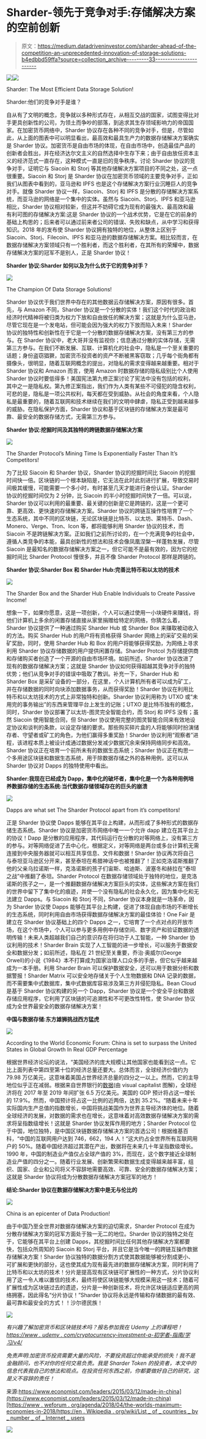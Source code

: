 # Sharder-领先于竞争对手:存储解决方案的空前创新

> 原文：<https://medium.datadriveninvestor.com/sharder-ahead-of-the-competition-an-unprecedented-innovation-of-storage-solutions-b4edbbd59ffa?source=collection_archive---------33----------------------->

[![](img/513f370d9ce4ffc1eb8d91728a77957f.png)](http://www.track.datadriveninvestor.com/ExpertRi160px)![](img/134ddf19f8343e710ff8cb2503911fc4.png)

Sharder: The Most Efficient Data Storage Solution!

Sharder:他们的竞争对手是谁？

自从有了文明的概念，竞争就以多种形式存在，从相互交战的国家，试图变得比对手更具创新性的公司，为领土而争吵的部落，到追求其生存领域影响力的帝国国家。在加密货币网络中，Sharder 协议存在各种不同的竞争对手，但是，尽管如此，从上面的图表中可以明显看出，最高效和最具生产力的数据存储解决方案确实是 Sharder 协议。加密货币是自由市场的体现，在自由市场中，创造最佳产品的创新者会胜出，并在经济达尔文主义的自然选择中生存下来；由于自由放任资本主义的经济范式一直存在，这种模式一直是旧的竞争秩序。讨论 Sharder 协议的竞争对手，证明它与 Siacoin 和 Storj 等其他存储解决方案项目的不同之处，这一点很重要。Siacoin 和 Storj 是 Sharder 协议在加密货币领域的主要竞争对手，正如我们从图表中看到的，亚马逊和 IPFS 也是这个存储解决方案行业沉睡巨人的竞争对手。就像 Sharder 协议一样，Siacoin、Storj 和 IPFS 是分散的存储解决方案系统，而亚马逊的网络是一个集中的实体。虽然与 Siacoin、Storj、IPFS 和亚马逊相比，Sharder 协议相对较新，但这并不妨碍它成为现有的最强大、最高效和最有利可图的存储解决方案:这是 Sharder 协议的一个战术优势，它是在它的前身的基础上构思的；后来者可以通过前来者公司的错误、失败和缺点，从中学习和获得知识。2018 年的发布使 Sharder 协议拥有独特的地位，从整体上区别于 Siacoin、Storj、Filecoin、IPFS 和亚马逊的数据存储解决方案。相比较而言，在数据存储解决方案领域只有一个胜利者，而这个胜利者，在其所有的荣耀中，数据存储解决方案的冠军不是别人，正是 Sharder 协议！

**Sharder 协议:Sharder 如何以及为什么优于它的竞争对手？**

![](img/7fa665172f4d243ba5748ede250eaf5f.png)

The Champion Of Data Storage Solutions!

Sharder 协议优于我们世界中存在的其他数据云存储解决方案，原因有很多。首先，与 Amazon 不同，Sharder 协议是一个分散的实体！我们这个时代的政治和经济时代精神将被归类为权力下放和自由放任的解决方案；这就是为什么亚马逊，尽管它现在是一个发电站，但可能会因为强大的权力下放而陷入未来！Sharder 协议的独特性和创新性在于它是一个分散的数据存储解决方案，没有第三方的参与。在 Sharder 协议中，老大哥并没有监视你；信息通过分散的实体存储，无需第三方参与。在我们不断发展、互联、计算机化的社会中，隐私是一个至关重要的话题；身份盗窃猖獗，加密货币投资者的资产不断被黑客窃取；几乎每个街角都有摄像头，很明显，随着互联网概念的提出，对隐私的需求变得越来越重要。相对于 Sharder 协议和 Amazon 而言，使用 Amazon 时数据存储的隐私级别比个人使用 Sharder 协议时要低得多！美国宪法第九修正案讨论了宪法中没有包括的权利，其中之一是隐私权。第九修正案指出，我们作为人类有某些不可侵犯的隐含权利，可悲的是，隐私是一项公共权利，每天都在受到威胁。从社会的角度来看，个人隐私是最重要的，随着互联网和技术继续在我们的文明中肆虐，隐私正受到越来越多的威胁。在隐私保护方面，Sharder 协议和基于区块链的存储解决方案是最可靠、最安全的数据存储方式，无需第三方参与。

**Sharder 协议:挖掘时间及其独特的跨链数据存储解决方案**

![](img/f06be8b6178a7b175f69d818b2d34222.png)

The Sharder Protocol’s Mining Time Is Exponentially Faster Than It’s Competitors!

为了比较 Siacoin 和 Sharder 协议，Sharder 协议的挖掘时间比 Siacoin 的挖掘时间快一倍。区块链的一个根本缺陷是，它无法在此时此刻进行扩展，导致交易时间极其缓慢，可能需要一个多小时，有时甚至几天才能进行身份认证。Sharder 协议的挖掘时间仅为 2 分钟，比 Siacoin 的半小时挖掘时间快了一倍。可以说，Sharder 协议可以利用的最重要、最关键的创新是它是跨链的，这是一个更可靠、更高效、更快速的存储解决方案。Sharder 协议的跨链互操作性培育了一个生态系统，其中不同的区块链，无论区块链是比特币、以太坊、莱特币、Dash、Monero、Verge、Tron、Icon 等，都将能够利用 Sharder 协议的技术，而 Siacoin 不是跨链解决方案。正如我们之前所讨论的，在一个充满竞争的社会中，遵循人类竞争的本能，最具创新性的想法和技术会像凤凰涅槃一样蓬勃发展，尽管 Siacoin 是最知名的数据存储解决方案之一，但它可能不是最有效的，因为它的挖掘时间比 Sharder Protocol 慢很多，并且不像 Sharder Protocol 那样是跨链的。

**Sharder 协议:Sharder Box 和 Sharder Hub:完善比特币和以太坊的技术**

![](img/4da990db508510c2467c12aed928f8de.png)

The Sharder Box and the Sharder Hub Enable Individuals to Create Passive Income!

想象一下，如果你愿意，这是一项创新，个人可以通过使用一小块硬件来赚钱，将他们计算机上多余的闲置存储直接从家里捐赠给特定的网络，你猜怎么着，Sharder 协议提供了一种通过购买 Sharder Hub 或 Sharder Box 来赚取被动收入的方法。购买 Sharder Hub 的用户将有资格获得 Sharder 网络上的采矿交易的采矿奖励，同时，使用 Sharder Hub 和 Box 的用户将能够获得奖励，为网络上寻求利用 Sharder 协议存储数据的用户提供闲置存储。Sharder Protcol 为存储提供商和存储购买者创造了一个开源的自由市场环境。如前所述，Sharder 协议改进了现有的数据存储解决方案；这就是 Sharder 协议如何获得超越其竞争对手的独特优势；他们从竞争对手的错误中吸取了教训。补充一下，Sharder Hub 和 Sharder Box 是采矿设备的一部分，在这里，个人计算机所有者可以成为矿工，并在存储数据的同时向块添加数据事务，从而获得奖励！Sharder 协议在利用比特币和以太坊技术的方式上非常独特和创新。Sharder 协议利用称为 UTXO 或“未用完的事务输出”的东西来管理平台上发生的记账；UTXO 是比特币独有的概念，同时，Sharder 协议部署了以太坊-图灵完全智能合约，而 Storj 和 IPFS 没有；虽然 Siacoin 使用智能合同，但 Sharder 协议使用完整的图灵智能合同来有效地设定协议和谈判的条款，以设定存储的要求。那些购买碎片盒的人将能够同时扮演储存者、守望者或矿工的角色，为他们赢得多重奖励！Sharder 协议利用“观察者”进程，该进程本质上被设计成通过数据分发减少数据冗余来保持网络同步和高效。Sharder 协议正在培育一个前所未有的数据生态系统；Sharder 协议正在构思一个多用途区块链和数据生态系统，用于除数据存储之外的各种用例，这可以从 Sharder 协议对 Dapps 的独特使用中看出。

**Sharder:我现在已经成为 Dapp，集中化的破坏者，集中化是一个为各种用例培养数据存储的生态系统:当代数据存储领域存在的巨头的崩溃**

![](img/a3a996e12fe973623d5426755768ca7d.png)

Dapps are what set The Sharder Protocol apart from it’s competitors!

正是 Sharder 协议使 Dapps 能够在其平台上构建，从而形成了多种形式的数据存储生态系统。Sharder 协议是加密货币网络中唯一一个允许 dapp 建立在其平台上的协议！Dapp 是分散的应用程序，其代码运行在分散的对等网络上，没有第三方的参与。对等网络促进了去中心化，根据定义，对等网络是两台或多台计算机无需连接到中央服务器就可以相互共享信息、文件和数据！Sharder 协议再次将自己与泰坦亚马逊区分开来，甚至泰坦在希腊神话中也被推翻了！正如克洛诺斯推翻了他的父亲乌拉诺斯一样，克洛诺斯的孩子们宙斯、哈迪斯、波塞冬和赫拉在“泰坦之战”中推翻了泰坦。Sharder Protocol 在数据存储领域处于独特的地位，是克洛诺斯的孩子之一，是一个推翻数据存储解决方案巨头的实体，这些解决方案在我们的世界中留下了集中化的痕迹，并使一个没有隐私的社会永久化，因为集中化和无法建立 Dapps。与 Siacoin 和 Storj 不同，Sharder 协议本身就是一场革命，因为 Sharder 协议使 Dapps 能够在其平台上构建，促进了体现自由市场的不断增长的生态系统，同时利用自由市场获得数据存储解决方案的最佳体验！One Fair 是建立在 Sharder 协议基础上的四个 Dapps 之一，它培育了一个点对点的开放市场，在这个市场中，个人可以参与更多用例中存储空间、数字资产和验证数据的透明传输！未来人类超越我们自己的意识存在将归功于人工智能，一种 Sharder 协议利用的技术！Sharder Brain 实现了人工智能的进一步增长，可以服务于数据安全和数据分发；如前所述，隐私在 21 世纪至关重要，乔治·奥威尔(George Orwell)的小说《1984》本不打算成为国家治理人口众多的手册，但它似乎越来越成为一本手册。利用 Sharder Brain 可以保护数据安全，还可以用于数据分析和数据警报！Sharder Matrix 可以安全地存储关于个人生物数据和 DNA 记录的数据，而不需要集中式数据库，集中式数据库容易涉及第三方并侵犯隐私。Bean Cloud 是基于 Sharder 协议构建的另一个 Dapp，Sharder 协议是一个安全平台和数据存储应用程序，它利用了区块链的可追溯性和不可更改性特性，使 Sharder 协议成为全世界最安全的数据存储解决方案！

**中国与数据存储:东方雄狮挑战西方猛虎**

![](img/745deee10f0b96281b6a7f9cc89e568e.png)

According to the World Economic Forum: China is set to surpass the United States in Global Growth In Real GDP Percentage

根据世界经济论坛的说法，“美国经济的庞大规模让其他国家也能看到这一点。它比上面列表中第四至第十位的经济总量还要大。总体而言，全球经济价值约为 79.98 万亿美元，这意味着美国占世界经济总量的四分之一以上。然而，它的主导地位似乎正在减弱。根据来自世界银行的[数据](http://www.visualcapitalist.com/chart-global-growth-happening/)(由 visual capitalist 图解)，全球经济将在 2017 年至 2019 年间扩张 6.5 万亿美元。美国的 GDP 预计将占这一增长的 17.9%。然而，中国预计将占这一比例的近两倍，达到 35.2%。“随着未来十年实际国内生产总值的指数增长，中国将挑战美国作为世界主导经济体的地位。随着全球经济的发展，对数据的需求也在增长，这意味着对高效数据存储解决方案的需求将呈指数级增长！这就是 Sharder 协议发挥作用的地方；Sharder Protocol 位于中国，地位独特，是中国区块链数据存储解决方案的首选公司！根据维基百科，“中国的互联网用户达到 746，662，194 人！“这大约占全世界所有互联网用户的 50%。随着中国经济超过其潜在产出，数据将在未来几十年呈指数级增长。1990 年，中国的制造业产值仅占全球产值的 3%，而现在，这个数字接近全球制造业产值的四分之一。随着行业发展、创新繁荣和数据生成变得越来越丰富，组织、国家、企业和公司将义不容辞地需要高效、可靠、安全的数据存储解决方案；这就是 Sharder 协议将成为分散数据存储解决方案冠军的地方！

**结论:Sharder 协议在数据存储解决方案中是无与伦比的**

![](img/49ff1774666f96dca5f811c6021b83b4.png)

China is an epicenter of Data Production!

由于中国乃至全世界对数据存储解决方案的迫切需求，Sharder Protocol 在成为分散存储解决方案的冠军方面处于独一无二的地位。Sharder 协议的独特之处在于，它能够在其平台上创建 Dapps，其挖掘时间比任何其他存储解决方案都要快，包括众所周知的 Siacoin 和 Storj 平台，并且它是当今唯一的跨链互操作数据存储解决方案！Sharder 协议独特的数据分割方式使其数据能够被分割成更小、可扩展和更快的部分，这也使其成为现有最先进的数据存储解决方案，同时利用了比特币和以太坊的技术！分片是提高现有区块链可扩展性的一种方式，分片协议利用了这一令人难以置信的技术，最终将使区块链能够大规模采用这一技术；随着可扩展性成为区块链过去的遗迹，分片是一种创新技术，将允许区块链适应更高的网络拥塞，因此得名“分片协议！”Sharder 协议将永远是传输和存储数据的最有效、最可靠和最安全的方式！！沙尔德民族！

![](img/4586ea6fff8a808898fd240cdc2bdeba.png)

*有兴趣了解加密货币和区块链技术吗？报名参加我在 Udemy 上的课程吧！*[*https://www . udemy . com/cryptocurrency-investment-a-初学者-指南/学习/v4/*](https://www.udemy.com/cryptocurrency-investment-a-beginners-guide/learn/v4/)

*免责声明:加密货币投资需要大量的风险，不要投资超过你能承受的损失！我不是金融顾问，也不对你的任何交易负责。我是 Sharder Token 的投资者，本文中的信息代表我自己的想法和观点。在投资任何东西之前，你都要做好自己的研究，这是义不容辞的责任！*

来源:[https://www.economist.com/leaders/2015/03/12/made-in-china](https://www.economist.com/leaders/2015/03/12/made-in-china)[https://www . weforum . org/agenda/2018/04/the-worlds-maximum-economies-in-2018/](https://www.weforum.org/agenda/2018/04/the-worlds-biggest-economies-in-2018/)[https://en . Wikipedia . org/wiki/List _ of _ countries _ by _ number _ of _ Internet _ users](https://en.wikipedia.org/wiki/List_of_countries_by_number_of_Internet_users)

[![](img/bb5ddd207b56f3eb2b2d729121884b37.png)](http://www.track.datadriveninvestor.com/ExpertRi160pxB)